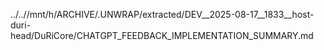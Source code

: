 ../..//mnt/h/ARCHIVE/.UNWRAP/extracted/DEV__2025-08-17__1833__host-duri-head/DuRiCore/CHATGPT_FEEDBACK_IMPLEMENTATION_SUMMARY.md